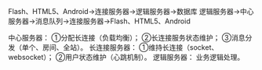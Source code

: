 Flash、HTML5、Android->连接服务器->逻辑服务器->数据库
逻辑服务器->中心服务器->消息队列->连接服务器->Flash、HTML5、Android

中心服务器：
①分配长连接（负载均衡）；
②长连接服务状态维护；
③消息分发（单个、房间、全站）。
长连接服务器：
①维持长连接（socket、websocket）；
②用户状态维护（心跳机制）。
逻辑服务器：
业务逻辑处理。
